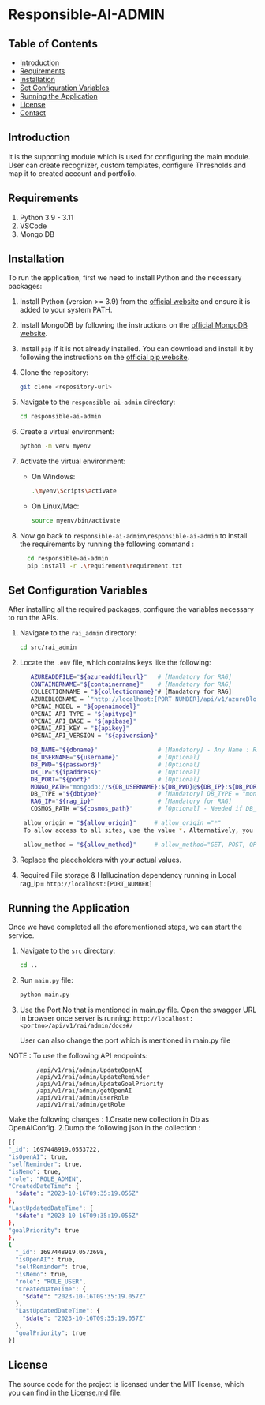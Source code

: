 # Responsible-AI-ADMIN

## Table of Contents

- [Introduction](#introduction)
- [Requirements](#requirements)
- [Installation](#installation)
- [Set Configuration Variables](#set-configuration-variables)
- [Running the Application](#running-the-application)
- [License](#license)
- [Contact](#contact)

## Introduction

It is the supporting module which is used for configuring the main module.
User can create recognizer, custom templates, configure Thresholds and map it to created account and portfolio.
 
## Requirements
1. Python 3.9 - 3.11
2. VSCode
3. Mongo DB
 
## Installation

To run the application, first we need to install Python and the necessary packages:
 
1. Install Python (version >= 3.9) from the [official website](https://www.python.org/downloads/) and ensure it is added to your system PATH.
 
2. Install MongoDB by following the instructions on the [official MongoDB website](https://docs.mongodb.com/manual/installation/).
 
3. Install `pip` if it is not already installed. You can download and install it by following the instructions on the [official pip website](https://pip.pypa.io/en/stable/installation/).

4. Clone the repository:
    ```sh
    git clone <repository-url>
    ```

5. Navigate to the `responsible-ai-admin` directory:
    ```sh
    cd responsible-ai-admin
    ```

6. Create a virtual environment:
    ```sh
    python -m venv myenv
    ```

7. Activate the virtual environment:
    - On Windows:
        ```sh
        .\myenv\Scripts\activate
         ```
 
    - On Linux/Mac:
        ```sh
        source myenv/bin/activate
        ```
8. Now go back to `responsible-ai-admin\responsible-ai-admin` to install the requirements by running the following command : 
   ```sh
     cd responsible-ai-admin
     pip install -r .\requirement\requirement.txt
     ```

## Set Configuration Variables
After installing all the required packages, configure the variables necessary to run the APIs.

1. Navigate to the `rai_admin` directory:
    ```sh
    cd src/rai_admin
    ```
2. Locate the `.env` file, which contains keys like the following:
   ```sh
      AZUREADDFILE="${azureaddfileurl}"   # [Mandatory for RAG]
      CONTAINERNAME="${containername}"    # [Mandatory for RAG]
      COLLECTIONNAME = "${collectionname}"# [Mandatory for RAG]
      AZUREBLOBNAME = `"http://localhost:[PORT NUMBER]/api/v1/azureBlob/getBlob?"`
      OPENAI_MODEL = "${openaimodel}"
      OPENAI_API_TYPE = "${apitype}"
      OPENAI_API_BASE = "${apibase}"
      OPENAI_API_KEY = "${apikey}"
      OPENAI_API_VERSION = "${apiversion}"

      DB_NAME="${dbname}"                 # [Mandatory] - Any Name : RAI_Admin_DB
      DB_USERNAME="${username}"           # [Optional] 
      DB_PWD="${password}"                # [Optional] 
      DB_IP="${ipaddress}"                # [Optional] 
      DB_PORT="${port}"                   # [Optional] 
      MONGO_PATH="mongodb://${DB_USERNAME}:${DB_PWD}@${DB_IP}:${DB_PORT}/"     # [Mandatory] MONGO_PATH = "mongodb://localhost:[PORT NUMBER]/"  - if using DB_TYPE = "mongo" locally. Also, use the port according your local
      DB_TYPE ="${dbtype}"                # [Mandatory] DB_TYPE = "mongo"
      RAG_IP="${rag_ip}"                  # [Mandatory for RAG]
      COSMOS_PATH ="${cosmos_path}"       # [Optional] - Needed if DB_TYPE = "cosmos"
   ```
   ```sh
    allow_origin = "${allow_origin}"     # allow_origin ="*"         
    To allow access to all sites, use the value *. Alternatively, you can specify a list of sites that should have access.

    allow_method = "${allow_method}"     # allow_method="GET, POST, OPTIONS, HEAD, DELETE, PATCH, UPDATE"
   ```
3. Replace the placeholders with your actual values.

4. Required File storage & Hallucination dependency running in Local
rag_ip= `http://localhost:[PORT_NUMBER]`

## Running the Application

Once we have completed all the aforementioned steps, we can start the service.

1. Navigate to the `src` directory:
    ```sh
    cd ..
    ```

2. Run `main.py` file:
    ```sh
    python main.py
     ```
3. Use the Port No that is mentioned in main.py file. Open the swagger URL in browser once server is running: 
  `http://localhost:<portno>/api/v1/rai/admin/docs#/`

    User can also change the port which is mentioned in main.py file

NOTE : To use the following API endpoints:

            /api/v1/rai/admin/UpdateOpenAI
            /api/v1/rai/admin/UpdateReminder
            /api/v1/rai/admin/UpdateGoalPriority
            /api/v1/rai/admin/getOpenAI
            /api/v1/rai/admin/userRole
            /api/v1/rai/admin/getRole
            
   Make the following changes :
    1.Create new collection in Db as OpenAIConfig.
    2.Dump the following json in the collection : 
   ```sh
   [{
   "_id": 1697448919.0553722,
   "isOpenAI": true,
   "selfReminder": true,
   "isNemo": true,
   "role": "ROLE_ADMIN",
   "CreatedDateTime": {
     "$date": "2023-10-16T09:35:19.055Z"
   },
   "LastUpdatedDateTime": {
     "$date": "2023-10-16T09:35:19.055Z"
   },
   "goalPriority": true
   },
   {
     "_id": 1697448919.0572698,
     "isOpenAI": true,
     "selfReminder": true,
     "isNemo": true,
     "role": "ROLE_USER",
     "CreatedDateTime": {
       "$date": "2023-10-16T09:35:19.057Z"
     },
     "LastUpdatedDateTime": {
       "$date": "2023-10-16T09:35:19.057Z"
     },
     "goalPriority": true
   }]
   ```

## License

The source code for the project is licensed under the MIT license, which you can find in the [License.md](License.md) file.

  
